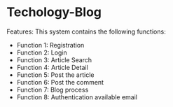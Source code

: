 # Techology-Blog
Features:
This system contains the following functions:
-	Function 1: Registration
-	Function 2: Login
-	Function 3: Article Search
-	Function 4: Article Detail
-	Function 5: Post the article
-	Function 6: Post the comment
-	Function 7: Blog process
-	Function 8: Authentication available email
